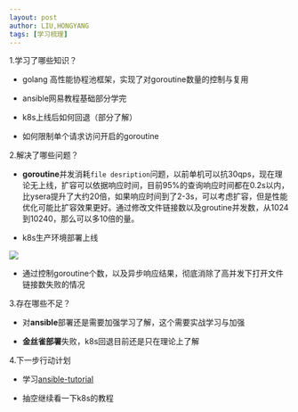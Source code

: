 ```yaml
---
layout: post
author: LIU,HONGYANG
tags: [学习梳理]
---
```


1.学习了哪些知识？

-  golang 高性能协程池框架，实现了对goroutine数量的控制与复用

- ansible网易教程基础部分学完

- k8s上线后如何回退（部分了解）

- 如何限制单个请求访问开启的goroutine

2.解决了哪些问题？

- **goroutine**并发消耗`file desription`问题，以前单机可以抗30qps，现在理论无上线，扩容可以依据响应时间，目前95%的查询响应时间都在0.2s以内，比ysera提升了大约20倍，如果响应时间到了2-3s，可以考虑扩容，但是性能优化可能比扩容效果更好。通过修改文件链接数以及groutine并发数，从1024到10240，那么可以多10倍的量。

- k8s生产环境部署上线

![](https://tva1.sinaimg.cn/large/008i3skNly1gxavq5vav0j30u00u1af8.jpg)

- 通过控制goroutine个数，以及异步响应结果，彻底消除了高并发下打开文件链接数失败的情况

3.存在哪些不足？

- 对**ansible**部署还是需要加强学习了解，这个需要实战学习与加强

- **金丝雀部署**失败，k8s回退目前还是只在理论上了解


4.下一步行动计划

- 学习[ansible-tutorial](https://www.guru99.com/ansible-tutorial.html)

- 抽空继续看一下k8s的教程

